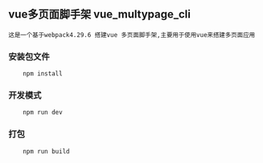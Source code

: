 
## vue多页面脚手架 vue_multypage_cli
    这是一个基于webpack4.29.6 搭建vue 多页面脚手架,主要用于使用vue来搭建多页面应用
### 安装包文件
```
    npm install
```
### 开发模式
```
    npm run dev
``` 
### 打包
```
    npm run build
```





  
